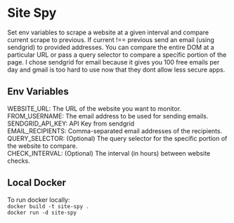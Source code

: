# Site Spy

Set env variables to scrape a website at a given interval and compare current scrape to previous. If current !== previous send an email (using sendgrid) to provided addresses. You can compare the entire DOM at a particular URL or pass a query selector to compare a specific portion of the page. I chose sendgrid for email because it gives you 100 free emails per day and gmail is too hard to use now that they dont allow less secure apps.

## Env Variables

WEBSITE_URL: The URL of the website you want to monitor.  
FROM_USERNAME: The email address to be used for sending emails.  
SENDGRID_API_KEY: API Key from sendgrid  
EMAIL_RECIPIENTS: Comma-separated email addresses of the recipients.  
QUERY_SELECTOR: (Optional) The query selector for the specific portion of the website to compare.  
CHECK_INTERVAL: (Optional) The interval (in hours) between website checks.

## Local Docker

To run docker locally:  
`docker build -t site-spy .`  
`docker run -d site-spy`
